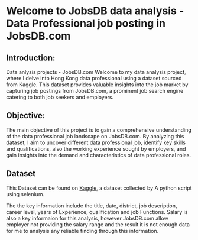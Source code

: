 # Welcome to JobsDB data analysis - Data Professional job posting in JobsDB.com
## Introduction:
Data anlysis projects - JobsDB.com 
Welcome to my data analysis project, where I delve into Hong Kong data professional using a dataset sourced from Kaggle.
This dataset provides valuable insights into the job market by capturing job postings from JobsDB.com,
a prominent job search engine catering to both job seekers and employers.

## Objective:
The main objective of this project is to gain a comprehensive understanding of the data professional job landscape on JobsDB.com.
By analyzing this dataset, I aim to uncover different data professional job, identify key skills and qualifications, also the working experience sought by employers,
and gain insights into the demand and characteristics of data professional roles.

## Dataset
This Dataset can be found on [Kaggle](https://www.kaggle.com/datasets/asterfung/ds-obsdbhk), a dataset collected by A python script using selenium.

The the key information include the title, date, district, job description, career level, years of Experience, qualification and job Functions. Salary is also a key informaion
for this analysis, however JobsDB.com allow employer not providing the salary range and the result it is not enough data for me to analysis any reliable finding through this information.

